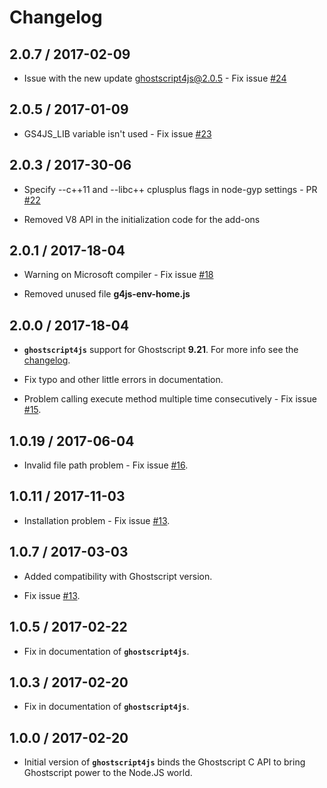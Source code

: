 # Changelog

## 2.0.7 / 2017-02-09

* Issue with the new update ghostscript4js@2.0.5 - Fix issue [#24](https://github.com/NickNaso/ghostscript4js/issues/24)

## 2.0.5 / 2017-01-09

* GS4JS_LIB variable isn't used - Fix issue [#23](https://github.com/NickNaso/ghostscript4js/issues/23)

## 2.0.3 / 2017-30-06

* Specify --c++11 and --libc++ cplusplus flags in node-gyp settings - PR [#22](https://github.com/NickNaso/ghostscript4js/pull/22)

* Removed V8 API in the initialization code for the add-ons

## 2.0.1 / 2017-18-04

* Warning on Microsoft compiler - Fix issue [#18](https://github.com/NickNaso/ghostscript4js/issues/18)

* Removed unused file **g4js-env-home.js**

## 2.0.0 / 2017-18-04

* **`ghostscript4js`** support for Ghostscript **9.21**. For more info see the [changelog](https://ghostscript.com/doc/9.21/News.htm).  

* Fix typo and other little errors in documentation.

* Problem calling execute method multiple time consecutively - Fix issue [#15](https://github.com/NickNaso/ghostscript4js/issues/15).

## 1.0.19 / 2017-06-04

* Invalid file path problem - Fix issue [#16](https://github.com/NickNaso/ghostscript4js/issues/16).

## 1.0.11 / 2017-11-03

* Installation problem - Fix issue [#13](https://github.com/NickNaso/ghostscript4js/issues/14).

## 1.0.7 / 2017-03-03

* Added compatibility with Ghostscript version.

* Fix issue [#13](https://github.com/NickNaso/ghostscript4js/issues/13).

## 1.0.5 / 2017-02-22

* Fix in documentation of **`ghostscript4js`**.

## 1.0.3 / 2017-02-20

* Fix in documentation of **`ghostscript4js`**.

## 1.0.0 / 2017-02-20

* Initial version of **`ghostscript4js`** binds the Ghostscript C API to bring Ghostscript power to the Node.JS world.
